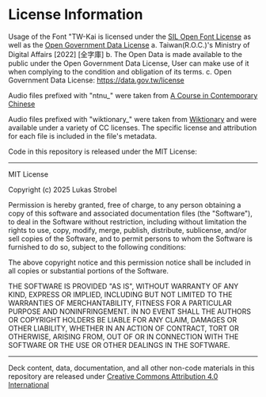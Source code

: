 # License Information

Usage of the Font "TW-Kai is licensed under the [SIL Open Font License](https://opensource.org/license/OFL-1.1) as well as the [Open Government Data License](https://data.gov.tw/license)
a. Taiwan(R.O.C.)'s Ministry of Digital Affairs [2022] [全字庫]
b. The Open Data is made available to the public under the Open Government Data License, User can make use of it when complying to the condition and obligation of its terms.
c. Open Government Data License: <https://data.gov.tw/license>

Audio files prefixed with "ntnu\_" were taken from [A Course in Contemporary Chinese](https://mtc.ntnu.edu.tw/eng/book/A_Course_in_Contemporary_Chinese.html)

Audio files prefixed with "wiktionary\_" were taken from [Wiktionary](https://en.wiktionary.org/wiki/Wiktionary:Main_Page) and were available under a variety of CC licenses. The specific license and attribution for each file is included in the file's metadata.

Code in this repository is released under the MIT License:

---

MIT License

Copyright (c) 2025 Lukas Strobel

Permission is hereby granted, free of charge, to any person obtaining a copy
of this software and associated documentation files (the "Software"), to deal
in the Software without restriction, including without limitation the rights
to use, copy, modify, merge, publish, distribute, sublicense, and/or sell
copies of the Software, and to permit persons to whom the Software is
furnished to do so, subject to the following conditions:

The above copyright notice and this permission notice shall be included in all
copies or substantial portions of the Software.

THE SOFTWARE IS PROVIDED "AS IS", WITHOUT WARRANTY OF ANY KIND, EXPRESS OR
IMPLIED, INCLUDING BUT NOT LIMITED TO THE WARRANTIES OF MERCHANTABILITY,
FITNESS FOR A PARTICULAR PURPOSE AND NONINFRINGEMENT. IN NO EVENT SHALL THE
AUTHORS OR COPYRIGHT HOLDERS BE LIABLE FOR ANY CLAIM, DAMAGES OR OTHER
LIABILITY, WHETHER IN AN ACTION OF CONTRACT, TORT OR OTHERWISE, ARISING FROM,
OUT OF OR IN CONNECTION WITH THE SOFTWARE OR THE USE OR OTHER DEALINGS IN THE
SOFTWARE.

---

Deck content, data, documentation, and all other non-code materials in this repository are released under [Creative Commons Attribution 4.0 International](https://creativecommons.org/licenses/by/4.0/)
